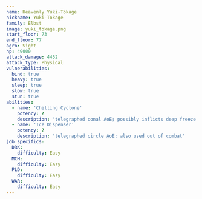 ```yaml
---
name: Heavenly Yuki-Tokage
nickname: Yuki-Tokage
family: Elbst
image: yuki_tokage.png
start_floor: 73
end_floor: 77
agro: Sight
hp: 49000
attack_damage: 4452
attack_type: Physical
vulnerabilities:
  bind: true
  heavy: true
  sleep: true
  slow: true
  stun: true
abilities:
  - name: 'Chilling Cyclone'
    potency: ?
    description: 'telegraphed conal AoE; possibly inflicts deep freeze'
  - name: 'Ice Dispenser'
    potency: ?
    description: 'telegraphed circle AoE; also used out of combat'
job_specifics:
  DRK:
    difficulty: Easy
  MCH:
    difficulty: Easy
  PLD:
    difficulty: Easy
  WAR:
    difficulty: Easy
---
```

